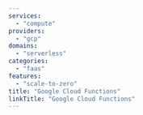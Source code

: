 ```yaml
---
services:
  - "compute"
providers:
  - "gcp"
domains:
  - "serverless"
categories:
  - "faas"
features:
  - "scale-to-zero"
title: "Google Cloud Functions"
linkTitle: "Google Cloud Functions"
---
```

